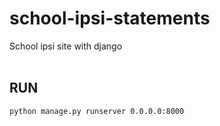 # school-ipsi-statements
School ipsi site with django  
<br/>
## RUN
```bash
python manage.py runserver 0.0.0.0:8000
```
